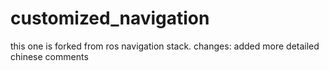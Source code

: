 # customized_navigation
this one is forked from ros navigation stack.
changes: added more detailed chinese comments
